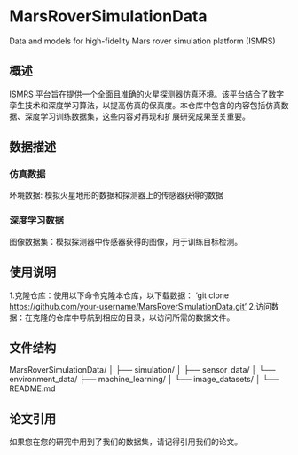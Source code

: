 # MarsRoverSimulationData
Data and models for high-fidelity Mars rover simulation platform (ISMRS)
## 概述
ISMRS 平台旨在提供一个全面且准确的火星探测器仿真环境。该平台结合了数字孪生技术和深度学习算法，以提高仿真的保真度。本仓库中包含的内容包括仿真数据、深度学习训练数据集，这些内容对再现和扩展研究成果至关重要。
## 数据描述
### 仿真数据
环境数据: 模拟火星地形的数据和探测器上的传感器获得的数据
### 深度学习数据
图像数据集：模拟探测器中传感器获得的图像，用于训练目标检测。
## 使用说明
1.克隆仓库：使用以下命令克隆本仓库，以下载数据：
‘git clone https://github.com/your-username/MarsRoverSimulationData.git’
2.访问数据：在克隆的仓库中导航到相应的目录，以访问所需的数据文件。
## 文件结构
MarsRoverSimulationData/
│
├── simulation/
│   ├── sensor_data/
│   └── environment_data/
├── machine_learning/
│   └── image_datasets/
│
└── README.md
## 论文引用
如果您在您的研究中用到了我们的数据集，请记得引用我们的论文。
